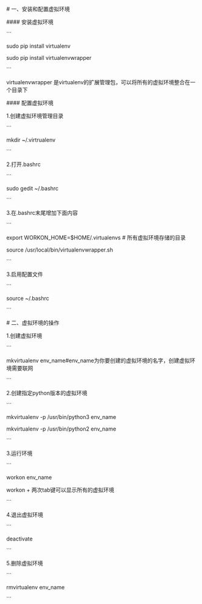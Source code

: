 \# 一、安装和配置虚拟环境



\#\#\#\# 安装虚拟环境



\`\`\`

sudo pip install virtualenv

sudo pip install virtualenvwrapper

\`\`\`



virtualenvwrapper 是virtualenv的扩展管理包，可以将所有的虚拟环境整合在一个目录下



\#\#\#\# 配置虚拟环境



1.创建虚拟环境管理目录



\`\`\`

mkdir ~/.virtrualenv

\`\`\`



2.打开.bashrc



\`\`\`

sudo gedit ~/.bashrc

\`\`\`



3.在.bashrc末尾增加下面内容



\`\`\`

export WORKON\_HOME=$HOME/.virtualenvs  \# 所有虚拟环境存储的目录

source /usr/local/bin/virtualenvwrapper.sh

\`\`\`



3.启用配置文件



\`\`\`

source ~/.bashrc

\`\`\`



\# 二、虚拟环境的操作



1.创建虚拟环境



\`\`\`

mkvirtualenv env\_name\#env\_name为你要创建的虚拟环境的名字，创建虚拟环境需要联网

\`\`\`



2.创建指定python版本的虚拟环境



\`\`\`

mkvirtualenv -p /usr/bin/python3 env\_name

mkvirtualenv -p /usr/bin/python2 env\_name

\`\`\`



3.运行环境



\`\`\`

workon env\_name

workon + 两次tab键可以显示所有的虚拟环境

\`\`\`



4.退出虚拟环境



\`\`\`

deactivate

\`\`\`



5.删除虚拟环境



\`\`\`

rmvirtualenv env\_name

\`\`\`









